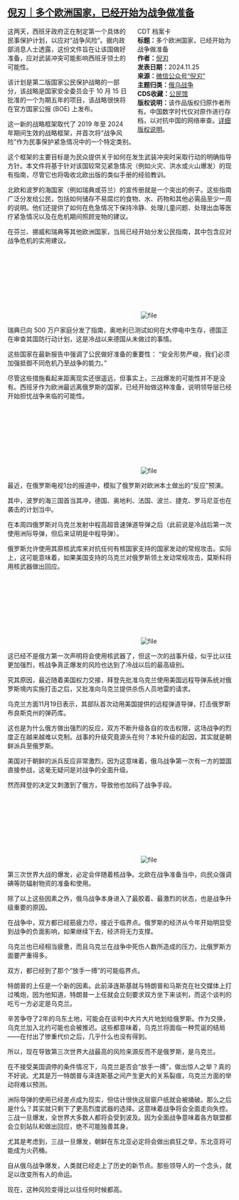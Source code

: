 <!--1732535709000-->
[倪刃｜多个欧洲国家，已经开始为战争做准备](https://chinadigitaltimes.net/chinese/713457.html)
------

<div style="width:42%;float:right;padding-left:20px;"><div class="su-spoiler su-spoiler-style-fancy su-spoiler-icon-chevron-circle" data-scroll-offset="0" data-anchor-in-url="no"><div class="su-spoiler-title" tabindex="0" role="button"><span class="su-spoiler-icon"></span>CDT 档案卡</div><div class="su-spoiler-content su-u-clearfix su-u-trim"><strong>标题：</strong>多个欧洲国家，已经开始为战争做准备<br><strong>作者：</strong><a href="https://chinadigitaltimes.net/space/倪刃" target="_blank">倪刃</a><br><strong>发表日期：</strong>2024.11.25<br><strong>来源：</strong><a href="https://archive.ph/?url=https://mp.weixin.qq.com/s/68a1CuziwLncp9bOcKd-5A" target="_blank">微信公众号“倪刃”</a><br><strong>主题归类：</strong><a href="https://chinadigitaltimes.net/space/俄乌战争" target="_blank">俄乌战争</a><br><strong>CDS收藏：</strong><a href="https://chinadigitaltimes.net/space/%E5%85%AC%E6%B0%91%E9%A6%86" target="_blank" rel="noopener">公民馆</a><br><strong>版权说明：</strong>该作品版权归原作者所有。中国数字时代仅对原作进行存档，以对抗中国的网络审查。<a href="https://chinadigitaltimes.net/chinese/copyright">详细版权说明</a>。</div></div></div><p>这两天，西班牙政府正在制定第一个具体的民事保护计划，以应对“战争风险”。据内政部消息人士透露，这份文件旨在让该国做好准备，应对武装冲突可能影响西班牙领土的可能性。</p><p>该计划是第二版国家公民保护战略的一部分，该战略是国家安全委员会于&nbsp;10 月 15 日批准的一个为期五年的项目，该战略很快将在官方国家公报 (BOE) 上发布。</p><p>这一新的战略框架取代了&nbsp;2019 年至 2024 年期间生效的战略框架，并首次将“战争风险”作为民事保护紧急情况中的一个特定类别。</p><p>这个框架的主要目标是为民众提供关于如何在发生武装冲突时采取行动的明确指导方针。本文件将基于针对该国较常见紧急情况（例如火灾、洪水或火山爆发）的现有指南，尽管它也将吸收北欧出版的类似手册的经验教训。</p><p>北欧和波罗的海国家（例如瑞典或芬兰）的宣传册就是一个突出的例子。这些指南广泛分发给公民，包括如何储存不易腐烂的食物、水、药物和其他必需品至少一周的说明。他们还提供了如何在危急情况下保持冷静、处理儿童问题、处理出血等医疗紧急情况以及在危机期间照顾宠物的建议。</p><p>在芬兰、挪威和瑞典等其他欧洲国家，当局已经开始分发公民指南，其中包含应对战争危机的实用建议。</p><p><img decoding="async" src="data:image/svg+xml,%3Csvg%20xmlns='http://www.w3.org/2000/svg'%20viewBox='0%200%200%200'%3E%3C/svg%3E" alt="file" data-lazy-src="https://chinadigitaltimes.net/chinese/files/2024/11/image-1732535426473.png"><noscript><img decoding="async" src="https://chinadigitaltimes.net/chinese/files/2024/11/image-1732535426473.png" alt="file"></noscript></p><p>瑞典已向&nbsp;500 万户家庭分发了指南，奥地利已测试如何在大停电中生存，德国正在审查其国防行动计划，这是冷战以来德国从未做过的事情。</p><p>这些国家在最新报告中强调了公民做好准备的重要性：&nbsp;“安全形势严峻，我们必须加强抵御不同危机乃至战争的能力。”</p><p>尽管这些措施看起来距离现实还很遥远，但事实上，三战爆发的可能性并不是没有。西班牙作为欧洲最远离俄罗斯的国家，已经开始做这种准备，说明领导层已经开始担忧战争来临的可能性。</p><p><img decoding="async" src="data:image/svg+xml,%3Csvg%20xmlns='http://www.w3.org/2000/svg'%20viewBox='0%200%200%200'%3E%3C/svg%3E" alt="file" data-lazy-src="https://chinadigitaltimes.net/chinese/files/2024/11/image-1732535442799.png"><noscript><img decoding="async" src="https://chinadigitaltimes.net/chinese/files/2024/11/image-1732535442799.png" alt="file"></noscript></p><p>最近，在俄罗斯电视1台的报道中，模拟了俄罗斯对欧洲本土做出的“反应”预演。</p><p>其中，波罗的海三国首当其冲，德国、奥地利、法国、波兰、捷克、罗马尼亚也在袭击的计划当中。</p><p>在本周四俄罗斯对乌克兰发射中程高超音速弹道导弹之后（此前说是冷战后第一次使用洲际导弹，但后来证明是中程导弹）。</p><p>俄罗斯允许使用其原核武库来对抗任何有核国家支持的国家发动的常规攻击。实际上，这可能意味着，如果美国支持的乌克兰对俄罗斯领土发动常规攻击，莫斯科将用核武器做出回应。</p><p><img decoding="async" src="data:image/svg+xml,%3Csvg%20xmlns='http://www.w3.org/2000/svg'%20viewBox='0%200%200%200'%3E%3C/svg%3E" alt="file" data-lazy-src="https://chinadigitaltimes.net/chinese/files/2024/11/image-1732535457877.png"><noscript><img decoding="async" src="https://chinadigitaltimes.net/chinese/files/2024/11/image-1732535457877.png" alt="file"></noscript></p><p>这已经不是俄方第一次声明将会使用核武器了，但这一次的战事升级，似乎比以往更加强烈，核战争真正爆发的风险也达到了冷战以后的最高级别。</p><p>究其原因，最近随着美国权力交接，拜登先批准乌克兰使用美国远程导弹系统对俄罗斯境内实施打击之后，又批准向乌克兰提供杀伤人员地雷的请求。</p><p>乌克兰方面11月19日表示，其部队首次动用美国提供的远程弹道导弹，打击俄罗斯布良斯克州的弹药库。</p><p>这也是为什么俄方做出强烈的反应，双方不断升级各自的攻击权限，这场战争的烈度正在越来越难以克制。战事的升级究竟源头在何？本轮升级的起因，其实就是朝鲜派兵至俄罗斯。</p><p>美国对于朝鲜的派兵反应非常激烈，因为这意味着，俄乌战争第一次有一方的盟国直接参战，这毫无疑问是对战争的全面升级。</p><p>然而拜登的决定又刺激到了俄方，导致他也加码了战争手段。</p><p><img decoding="async" src="data:image/svg+xml,%3Csvg%20xmlns='http://www.w3.org/2000/svg'%20viewBox='0%200%200%200'%3E%3C/svg%3E" alt="file" data-lazy-src="https://chinadigitaltimes.net/chinese/files/2024/11/image-1732535470211.png"><noscript><img decoding="async" src="https://chinadigitaltimes.net/chinese/files/2024/11/image-1732535470211.png" alt="file"></noscript></p><p>第三次世界大战的爆发，必定会伴随着核战争。北欧在战争准备当中，向民众强调碘等防辐射物资的准备和使用。</p><p>除了以上这些因素之外，俄乌战争本身进入了最胶着、最激烈的状态，也是战争升级重要的原因。</p><p>在战争中，双方都已经筋疲力尽，接近于临界点。俄罗斯的经济从今年开始明显受到战争的负面影响，如果继续下去，经济将无力支撑。</p><p>乌克兰也已经相当疲惫，而且乌克兰在战争中死伤人数所造成的压力，比俄罗斯方面要严重得多。</p><p>双方，都已经到了那个“放手一搏”的可能临界点。</p><p>特朗普的上任是一个新的因素。此前泽连斯基就与特朗普和马斯克在社交媒体上打过嘴炮，因为他知道，特朗普一上任就会立刻要求双方坐下来谈判，而这个谈判的吃亏一方必定是乌克兰。</p><p>辛苦争夺了2年的乌东土地，可能会在谈判中大片大片地划给俄罗斯。作为交换，乌克兰加入北约可能也会被推迟。这些都意味着，乌克兰将面临一种荒诞的结局——在付出了惨重代价之后，几乎什么也没有得到。</p><p>所以，现在导致第三次世界大战最高的风险来源反而不是俄罗斯，是乌克兰。</p><p>在不接受美国调停的条件情况下，乌克兰是否会“放手一搏”，做出惊人之举？真的不好说。尤其是万一特朗普与泽连斯基之间产生更大的关系裂痕，乌克兰方面的举动将难以预测。</p><p>洲际导弹的使用已经差点成为现实，但估计很快这层窗户纸就会被捅破。那么之后是什么？其实就只剩下了更高烈度武器的选择。这意味着战争将会全面走向失控。三战一旦爆发，全世界大多数人都将会受到波及。因为全面战争意味着各方联盟都会立刻站队和做出回应，绝不可能独善其身。</p><p>尤其是考虑到，三战一旦爆发，朝鲜在东北亚必定将会做出疯狂之举，东北亚将可能成为火药桶。</p><p>自从俄乌战争爆发，人类就已经走上了历史的新节点。那些领导人的一个念头，就足以改变所有人的命运。</p><p>现在，这种风险变得比以往任何时候都高。</p><div class="addtoany_share_save_container addtoany_content addtoany_content_bottom"><div class="a2a_kit a2a_kit_size_32 addtoany_list" data-a2a-url="https://chinadigitaltimes.net/chinese/713457.html" data-a2a-title="倪刃｜多个欧洲国家，已经开始为战争做准备"><a class="a2a_button_facebook" href="https://www.addtoany.com/add_to/facebook?linkurl=https%3A%2F%2Fchinadigitaltimes.net%2Fchinese%2F713457.html&amp;linkname=%E5%80%AA%E5%88%83%EF%BD%9C%E5%A4%9A%E4%B8%AA%E6%AC%A7%E6%B4%B2%E5%9B%BD%E5%AE%B6%EF%BC%8C%E5%B7%B2%E7%BB%8F%E5%BC%80%E5%A7%8B%E4%B8%BA%E6%88%98%E4%BA%89%E5%81%9A%E5%87%86%E5%A4%87" title="Facebook" rel="nofollow noopener" target="_blank"></a><a class="a2a_button_twitter" href="https://www.addtoany.com/add_to/twitter?linkurl=https%3A%2F%2Fchinadigitaltimes.net%2Fchinese%2F713457.html&amp;linkname=%E5%80%AA%E5%88%83%EF%BD%9C%E5%A4%9A%E4%B8%AA%E6%AC%A7%E6%B4%B2%E5%9B%BD%E5%AE%B6%EF%BC%8C%E5%B7%B2%E7%BB%8F%E5%BC%80%E5%A7%8B%E4%B8%BA%E6%88%98%E4%BA%89%E5%81%9A%E5%87%86%E5%A4%87" title="Twitter" rel="nofollow noopener" target="_blank"></a><a class="a2a_button_telegram" href="https://www.addtoany.com/add_to/telegram?linkurl=https%3A%2F%2Fchinadigitaltimes.net%2Fchinese%2F713457.html&amp;linkname=%E5%80%AA%E5%88%83%EF%BD%9C%E5%A4%9A%E4%B8%AA%E6%AC%A7%E6%B4%B2%E5%9B%BD%E5%AE%B6%EF%BC%8C%E5%B7%B2%E7%BB%8F%E5%BC%80%E5%A7%8B%E4%B8%BA%E6%88%98%E4%BA%89%E5%81%9A%E5%87%86%E5%A4%87" title="Telegram" rel="nofollow noopener" target="_blank"></a><a class="a2a_button_reddit" href="https://www.addtoany.com/add_to/reddit?linkurl=https%3A%2F%2Fchinadigitaltimes.net%2Fchinese%2F713457.html&amp;linkname=%E5%80%AA%E5%88%83%EF%BD%9C%E5%A4%9A%E4%B8%AA%E6%AC%A7%E6%B4%B2%E5%9B%BD%E5%AE%B6%EF%BC%8C%E5%B7%B2%E7%BB%8F%E5%BC%80%E5%A7%8B%E4%B8%BA%E6%88%98%E4%BA%89%E5%81%9A%E5%87%86%E5%A4%87" title="Reddit" rel="nofollow noopener" target="_blank"></a><a class="a2a_button_whatsapp" href="https://www.addtoany.com/add_to/whatsapp?linkurl=https%3A%2F%2Fchinadigitaltimes.net%2Fchinese%2F713457.html&amp;linkname=%E5%80%AA%E5%88%83%EF%BD%9C%E5%A4%9A%E4%B8%AA%E6%AC%A7%E6%B4%B2%E5%9B%BD%E5%AE%B6%EF%BC%8C%E5%B7%B2%E7%BB%8F%E5%BC%80%E5%A7%8B%E4%B8%BA%E6%88%98%E4%BA%89%E5%81%9A%E5%87%86%E5%A4%87" title="WhatsApp" rel="nofollow noopener" target="_blank"></a><a class="a2a_button_email" href="https://www.addtoany.com/add_to/email?linkurl=https%3A%2F%2Fchinadigitaltimes.net%2Fchinese%2F713457.html&amp;linkname=%E5%80%AA%E5%88%83%EF%BD%9C%E5%A4%9A%E4%B8%AA%E6%AC%A7%E6%B4%B2%E5%9B%BD%E5%AE%B6%EF%BC%8C%E5%B7%B2%E7%BB%8F%E5%BC%80%E5%A7%8B%E4%B8%BA%E6%88%98%E4%BA%89%E5%81%9A%E5%87%86%E5%A4%87" title="Email" rel="nofollow noopener" target="_blank"></a><a class="a2a_button_copy_link" href="https://www.addtoany.com/add_to/copy_link?linkurl=https%3A%2F%2Fchinadigitaltimes.net%2Fchinese%2F713457.html&amp;linkname=%E5%80%AA%E5%88%83%EF%BD%9C%E5%A4%9A%E4%B8%AA%E6%AC%A7%E6%B4%B2%E5%9B%BD%E5%AE%B6%EF%BC%8C%E5%B7%B2%E7%BB%8F%E5%BC%80%E5%A7%8B%E4%B8%BA%E6%88%98%E4%BA%89%E5%81%9A%E5%87%86%E5%A4%87" title="Copy Link" rel="nofollow noopener" target="_blank"></a><a class="a2a_dd addtoany_share_save addtoany_share" href="https://www.addtoany.com/share"></a></div></div>
